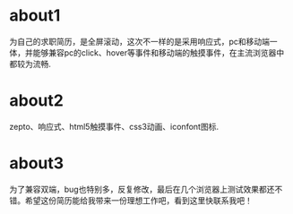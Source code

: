 # about1
为自己的求职简历，是全屏滚动，这次不一样的是采用响应式，pc和移动端一体，并能够兼容pc的click、hover等事件和移动端的触摸事件，在主流浏览器中都较为流畅.
# about2
zepto、响应式、html5触摸事件、css3动画、iconfont图标.
# about3
为了兼容双端，bug也特别多，反复修改，最后在几个浏览器上测试效果都还不错。希望这份简历能给我带来一份理想工作吧，看到这里快联系我吧！
